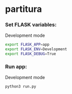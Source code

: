 # partitura

### Set FLASK variables:
Development mode
```sh
export FLASK_APP=app
export FLASK_ENV=Development
export FLASK_DEBUG=True
```

### Run app:
Development mode

```sh
python3 run.py
```